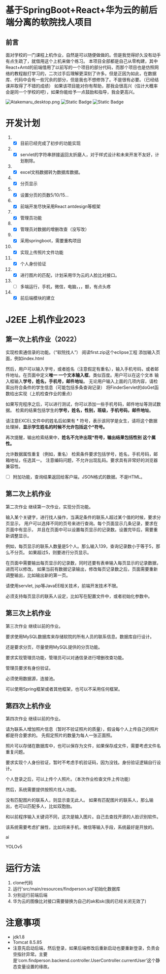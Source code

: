 # 基于SpringBoot+React+华为云的前后端分离的软院找人项目
## 前言
面对学校的一门课程上机作业，自然是可以随便做做的。但是我觉得好久没有动手有点生疏了，就借用这个上机来做个练习。
本项目全部都是自己从零构建，其中React+Antd的前端借用了以前写的一个项目的部分代码，而那个项目也是仿照网络的教程敲打学习的，二次过手后理解更深刻了许多。但是正因为如此，在数据库、代码中会有一些冗余的部分，但是我也不想修饰了。不是很有必要。（已经结课并取得了不错的成绩）
如果该项目能对你有帮助，那我会很高兴（估计大概率会是同一个学校的吧），如果你能给予一点鼓励和指导，我会更高兴。

![Atakemaru_desktop.png](https://fastly.jsdelivr.net/gh/ljl2107/imageshack/Anime/Atakemaru_desktop.png)
![Static Badge](https://img.shields.io/badge/2.7.8_spring-boot-blue)
![Static Badge](https://img.shields.io/badge/5.9.2_antd-green)

# 开发计划
1. *[x] 目前已经完成了初步的功能实现
2. *[x] servlet的字符串拼接返回太折磨人，对于样式设计和未来开发不友好，计划剔除。
3. *[x] excel文档数据转为数据库数据。
4. *[x] 分页显示
5. *[x] 设置分页的页数5/10/15...
6. *[x] 前端开发尽快采用React antdesign等框架
7. *[x] 管理员功能
8. *[x] 管理员对数据的增删改查（没写改）
9. *[x] 采用springboot，需要重构项目
10. *[x] 实现上传照片文件功能 
11. *[x] 个人身份验证
12. *[x] 进行图片的匹配，计划采用华为云的人脸比对接口。
13. *[ ] 多端运行，手机，微信，电脑，，，额，有点头疼
14. *[x] 前后端模块的建立

# J2EE 上机作业2023
## 第一次上机作业（2022）
实现检索通信录的功能。（“软院找人”）
阅读first.zip这个eclipse工程
添加输入页面，例如index.html

然后，用户可以输入学号，或者姓名（注意假定有重名），输入手机号码，或者邮件地址。在页面中定义**唯一 一个文本输入框**，类似百度。用户可以在这个文本 输入框输入**学号，姓名，手机号，邮件地址**。
无论用户输入上面的几项内容，请检索出符合条件的学生信息（可能包括多条查询记录）
将FinderServlet的doGet函数给出实现（上机检查作业的重点）

如果写完程序之后，可以进行测试，你可以添加一些手机号码，邮件地址等测试数据。
检索的结果包括学生的**学号，姓名，性别，班级，手机号码，邮件地址**。

请注意EXCEL文件中的姓名后如果有 * 符号，表示该同学是女生，请将这个数据处理掉，**显示学生姓名的时候不允许包括这个*符号。**

再次提醒，输出检索结果中，**姓名不允许出现*符号，输出结果包括性别 这个属性。**

允许数据属性重复（例如，重名）
检索条件要求包括学号，姓名，手机号码，邮箱地址，任选其一。
注意编码问题，不允许出现乱码。要求具有非常好的浏览器兼容性。

* [ ] 附加功能，查询结果返回给客户端，JSON格式的数据。不是HTML。



## 第二次上机作业

第二次作业
继续第一次作业，实现分页功能。

输入某个关键字，进行找人操作，当满足条件的联系人超过某个值的时候，要求分页显示，
用户可以选择不同的页号来进行查询。每个页面显示几条记录，要求在页面中有显示，
并且在页面中可以设置每页显示的记录数。设置完毕后，需要重新调整显示。

例如，每页显示的联系人数量是5个人。那么输入139，查询记录数小于等于5，那么不分页。
如果超过5，则要进行分页显示。

在页面中需要输出每页显示的记录数，同时还要有表单输入每页显示的记录数据，进而可以修改。
如果当前有数据记录输出，修改每页记录数之后，页面需要重新调整输出，比如输出新的第一页。

请使用servlet, jsp等JavaEE相关技术，前端开发技术不限。

必须支持每页显示的联系人设定，比如写在配置文件中，或者初始化参数中。



## 第三次上机作业

第三次作业
继续以前的作业。

要求使用MySQL数据库来存储软院的所有人员的联系信息。数据库自行设计。

还是要求分页，尽量使用MySQL提供的分页功能。

要求实现管理员功能，管理员可以对通信录进行增删改查功能。

管理员要求有身份验证。

必须使用数据源，连接池。

可以使用Spring框架或者其他框架，也可以不采用任何框架。


## 第四次上机作业
第四次作业
继续以前的作业。

请为联系人增加照片信息（暂时不验证照片的质量），假设每个人上传自己的照片都是符合要求的。
先假定照片的数量为每人一张正面照。

照片可以存储在数据库中，也可以保存为文件，如果保存成文件，需要考虑文件名重复问题。

要求实现个人身份验证，暂时不考虑手机验证码，因为没钱。身份验证逻辑自行设计。

个人登录之后，可以上传个人照片。（本次作业检查文件上传功能）

然后，系统需要提供按照片找人功能。

没有匹配图片的联系人，则显示查无此人。
如果有匹配图片的联系人，那么输出，也可以匹配多人，比如双胞胎。

和以前程序输入关键词不同，这次是输入图片。自己去查找开源的人脸识别软件。

该系统需要考虑扩展性，比如将来手机，微信等输入手段，系统最好是开放的。

ai

YOLOv5


# 运行方法
1. clone代码
2. 运行'src/main/resources/findperson.sql'初始化数据库
3. 分别运行前端后端
4. 华为云的图像比对接口需要替换为自己的ak和sk(我的已经关闭无效了)

# 注意事项
* jdk1.8
* Tomcat 8.5.85
* 注意先启动后端，然后登录，如果后端修改后重新启动也要重新登录，负责会空指针异常。主要是‘com.findperson.backend.controller.UserController.currentUser’这个静态变量设置的缘故。





